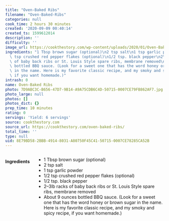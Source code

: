 ```yaml
---
title: "Oven-Baked Ribs"
filename: "Oven-Baked-Ribs"
categories: null
cook_time: 2 hours 30 minutes
created: '2020-09-09 00:40:14'
created_ts: 1599612014
description: ''
difficulty: ''
image_url: https://cookthestory.com/wp-content/uploads/2020/01/Oven-Baked-Ribs-Pinterest.jpg
ingredients: "1 Tbsp brown sugar (optional)\n2 tsp salt\n1 tsp garlic powder\n1/2\
  \ tsp crushed red pepper flakes (optional)\n1/2 tsp. black pepper\n2\u20133lb racks\
  \ of baby back ribs or St. Louis Style spare ribs, membrane removed\nAbout 9 ounces\
  \ bottled BBQ sauce. (Look for a sweet one that has the word honey or brown sugar\
  \ in the name. Here is my favorite classic recipe, and my smoky and spicy recipe,\
  \ if you want homemade.)"
intrash: 0
name: Oven-Baked Ribs
photo: 7D9ABC3C-B656-47D7-9B14-A9A75CDB6C4D-50715-0007CE79FB862AF7.jpg
photo_large: null
photos: []
photos_dict: {}
prep_time: 10 minutes
rating: 0
servings: 'Yield: 6 servings'
source: cookthestory.com
source_url: https://cookthestory.com/oven-baked-ribs/
total_time: ''
type: null
uid: 8E79BD58-2BBB-4914-8031-A80750F45C41-50715-0007CE78285CA52B
---
```

<div class="large-8 medium-7 columns" id="writeup">	</div><!-- #writeup -->
</div><!-- #row-one -->
<div class="row" id="row-two">	<div class="medium-4 small-5 columns"><h4 id="ingredients">Ingredients</h4><div class="box box-ingredients content"><ul>
<li>1 Tbsp brown sugar (optional)</li>
<li>2 tsp salt</li>
<li>1 tsp garlic powder</li>
<li>1/2 tsp crushed red pepper flakes (optional)</li>
<li>1/2 tsp. black pepper</li>
<li>2–3lb racks of baby back ribs or St. Louis Style spare ribs, membrane removed</li>
<li>About 9 ounces bottled BBQ sauce. (Look for a sweet one that has the word honey or brown sugar in the name. Here is my favorite classic recipe, and my smoky and spicy recipe, if you want homemade.)</li>
</ul>
</div>	</div>	<div class="medium-6 small-7 columns">	</div>